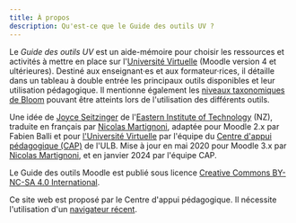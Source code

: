 ```yaml
---
title: À propos
description: Qu'est-ce que le Guide des outils UV ?
---
```


Le _Guide des outils UV_ est un aide-mémoire pour choisir les ressources et activités à mettre en place sur l'[Université Virtuelle][UV] (Moodle version 4 et ultérieures). Destiné aux enseignant·es et aux formateur·rices, il détaille dans un tableau à double entrée les principaux outils disponibles et leur utilisation pédagogique. Il mentionne également les [niveaux taxonomiques de Bloom][bloom] pouvant être atteints lors de l'utilisation des différents outils.

Une idée de [Joyce Seitzinger](https://twitter.com/catspyjamasnz) de l'[Eastern Institute of Technology](https://www.eit.ac.nz/) (NZ), traduite en français par [Nicolas Martignoni][nm], adaptée pour Moodle 2.x par Fabien Balli et pour [l'Université Virtuelle][UV] par l'équipe du [Centre d'appui pédagogique (CAP)][CAP] de l'ULB. Mise à jour en mai 2020 pour Moodle 3.x par [Nicolas Martignoni][nm], et en janvier 2024 par l'équipe CAP.

Le Guide des outils Moodle est publié sous licence [Creative Commons BY-NC-SA 4.0 International][cc].

Ce site web est proposé par le Centre d'appui pédagogique. Il nécessite l'utilisation d'un [navigateur récent][browser].

 [moodle]: https://moodle.org/
 [bloom]: https://fr.wikipedia.org/wiki/Taxonomie_de_Bloom
 [cc]: https://creativecommons.org/licenses/by-nc-sa/4.0/
 [browser]: https://browsehappy.com/
 [nm]: https://blog.martignoni.net/a-propos/
 [UV]: https://uv.ulb.ac.be/
 [CAP]: https://www.ulb.be/fr/l-ulb-et-l-ecole/cap-centre-d-appui-pedagogique
